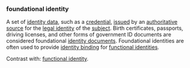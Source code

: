 ### foundational identity

<p class="c8"><span>A set of </span><span class="c2"><a class="c3" href="#h.t3ho4tago38u">identity data</a></span><span>, such as a </span><span class="c2"><a class="c3" href="#h.kcj6iw2vib1v">credential</a></span><span>, </span><span class="c2"><a class="c3" href="#h.xyrplzbvtffq">issued</a></span><span>&nbsp;by an </span><span class="c2"><a class="c3" href="#h.9tt1qpgdfnxs">authoritative source</a></span><span>&nbsp;for the </span><span class="c2"><a class="c3" href="#h.s0f760qh7yij">legal identity</a></span><span>&nbsp;of the </span><span class="c2"><a class="c3" href="#h.voca6uuv1a4">subject</a></span><span>. Birth certificates, passports, driving licenses, and other forms of government ID documents are considered foundational </span><span class="c2"><a class="c3" href="#h.k7034pvtr21k">identity documents</a></span><span>. Foundational identities are often used to provide </span><span class="c2"><a class="c3" href="#h.kwudvu8h2zex">identity binding</a></span><span>&nbsp;for </span><span class="c2"><a class="c3" href="#h.tk5si1lqyz9q">functional identities</a></span><span class="c0">.</span></p><p class="c8"><span>Contrast with: </span><span class="c2"><a class="c3" href="#h.tk5si1lqyz9q">functional identity</a></span><span>.</span></p>